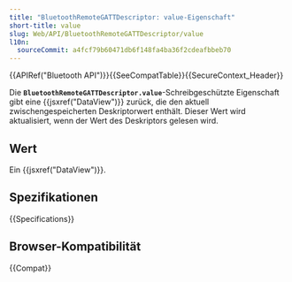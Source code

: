 ```yaml
---
title: "BluetoothRemoteGATTDescriptor: value-Eigenschaft"
short-title: value
slug: Web/API/BluetoothRemoteGATTDescriptor/value
l10n:
  sourceCommit: a4fcf79b60471db6f148fa4ba36f2cdeafbbeb70
---
```


{{APIRef("Bluetooth API")}}{{SeeCompatTable}}{{SecureContext_Header}}

Die **`BluetoothRemoteGATTDescriptor.value`**-Schreibgeschützte Eigenschaft gibt eine {{jsxref("DataView")}} zurück, die den aktuell zwischengespeicherten Deskriptorwert enthält. Dieser Wert wird aktualisiert, wenn der Wert des Deskriptors gelesen wird.

## Wert

Ein {{jsxref("DataView")}}.

## Spezifikationen

{{Specifications}}

## Browser-Kompatibilität

{{Compat}}
